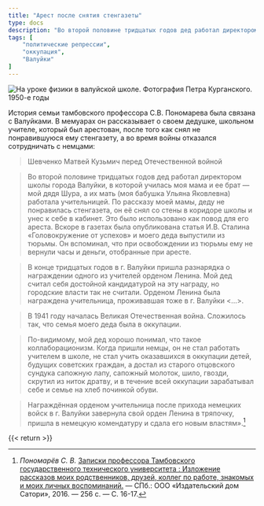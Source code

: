 ```yaml
---
title: "Арест после снятия стенгазеты"
type: docs
description: "Во второй половине тридцатых годов дед работал директором школы города Валуйки, в которой училась моя мама и ее брат — мой дядя Шура, а их мать (моя бабушка Ульяна Яковлевна) работала учительницей. По рассказу моей мамы, деду не понравилась стенгазета, он её снял со стены в коридоре школы и унес к себе в кабинет. Это было использовано как повод для его ареста. Вскоре в газетах была опубликована статья И.В. Сталина «Головокружение от успехов» и моего деда выпустили из тюрьмы. Он вспоминал, что при освобождении из тюрьмы ему не вернули часы и деньги, отобранные при аресте."
tags: [
    "политические репрессии",
    "оккупация",
    "Валуйки"
]
---
```


![На уроке физики в валуйской школе. Фотография Петра Курганского. 1950-е годы](/static/img/terror/school.jpg "На уроке физики в валуйской школе. Фотография Петра Курганского. 1950-е годы")

История семьи тамбовского профессора С.В. Пономарева была связана с Валуйками. В мемуарах он рассказывает о своем дедушке, школьном учителе, который был арестован, после того как снял не понравившуюся ему стенгазету, а во время войны отказался сотрудничать с немцами:

>Шевченко Матвей Кузьмич перед Отечественной войной

>Во второй половине тридцатых годов дед работал директором школы города Валуйки, в которой училась моя мама и ее брат — мой дядя Шура, а их мать (моя бабушка Ульяна Яковлевна) работала учительницей. По рассказу моей мамы, деду не понравилась стенгазета, он её снял со стены в коридоре школы и унес к себе в кабинет. Это было использовано как повод для его ареста. Вскоре в газетах была опубликована статья И.В. Сталина «Головокружение от успехов» и моего деда выпустили из тюрьмы. Он вспоминал, что при освобождении из тюрьмы ему не вернули часы и деньги, отобранные при аресте.

>В конце тридцатых годов в г. Валуйки пришла разнарядка о награждении одного из учителей орденом Ленина. Мой дед считал себя достойной кандидатурой на эту награду, но городские власти так не считали. Орденом Ленина была награждена учительница, проживавшая тоже в г. Валуйки <...>.

>В 1941 году началась Великая Отечественная война. Сложилось так, что семья моего деда была в оккупации.

>По-видимому, мой дед хорошо понимал, что такое коллаборационизм. Когда пришли немцы, он не стал работать учителем в школе, не стал учить оказавшихся в оккупации детей, будущих советских граждан, а достал из старого отцовского сундука сапожную лапу, сапожный молоток, шило, гвозди, скрутил из ниток дратву, и в течение всей оккупации зарабатывал себе и семье на хлеб починкой обуви.

>Награждённая орденом учительница после прихода немецких войск в г. Валуйки завернула свой орден Ленина в тряпочку, пришла в немецкую комендатуру и сдала его новым властям».[^1]

[^1]: *Пономарёв С. В.* [Записки профессора Тамбовского государственного технического университета : Изложение рассказов моих родственников, друзей, коллег по работе, знакомых и моих личных воспоминаний.](https://www.dropbox.com/sh/864gbj4xeaytojp/AACZ9Vy5qunnbb2GmOMOFzQea?dl=0) — СПб.: ООО «Издательский дом Сатори», 2016. — 256 с. — С. 16-17.

{{< return >}}
